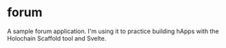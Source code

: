 # forum
A sample forum application. I'm using it to practice building hApps with the Holochain Scaffold tool and Svelte.
